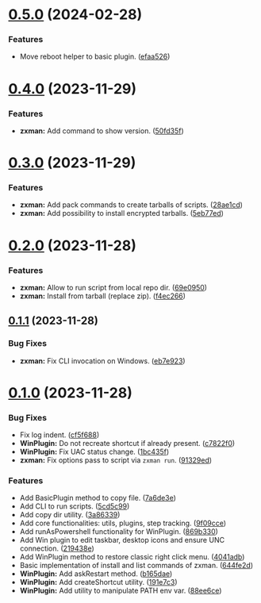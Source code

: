 # [0.5.0](https://github.com/marcuson/zxutils/compare/0.4.0...0.5.0) (2024-02-28)


### Features

* Move reboot helper to basic plugin. ([efaa526](https://github.com/marcuson/zxutils/commit/efaa52697c219a63276b3ac7aaa99e4afa914dcc))

# [0.4.0](https://github.com/marcuson/zxutils/compare/0.3.0...0.4.0) (2023-11-29)


### Features

* **zxman:** Add command to show version. ([50fd35f](https://github.com/marcuson/zxutils/commit/50fd35f4aa3d8bc81446637af09da3455ed8bcb6))

# [0.3.0](https://github.com/marcuson/zxutils/compare/0.2.0...0.3.0) (2023-11-29)


### Features

* **zxman:** Add pack commands to create tarballs of scripts. ([28ae1cd](https://github.com/marcuson/zxutils/commit/28ae1cddcfcc41c45d83e6b9b0370e08485c74f3))
* **zxman:** Add possibility to install encrypted tarballs. ([5eb77ed](https://github.com/marcuson/zxutils/commit/5eb77ed2f9d11f3d01e32873c7d91ade4c7ac2a5))

# [0.2.0](https://github.com/marcuson/zxutils/compare/0.1.1...0.2.0) (2023-11-28)


### Features

* **zxman:** Allow to run script from local repo dir. ([69e0950](https://github.com/marcuson/zxutils/commit/69e095025e50dafd34fbbbf0b127265cbfa86d07))
* **zxman:** Install from tarball (replace zip). ([f4ec266](https://github.com/marcuson/zxutils/commit/f4ec266ba461adea1c42d4c851573551ec5da102))

## [0.1.1](https://github.com/marcuson/zxutils/compare/0.1.0...0.1.1) (2023-11-28)


### Bug Fixes

* **zxman:** Fix CLI invocation on Windows. ([eb7e923](https://github.com/marcuson/zxutils/commit/eb7e92377d8150ec05070e45e5dde51b46c479be))

# [0.1.0](https://github.com/marcuson/zxutils/compare/0.0.0...0.1.0) (2023-11-28)


### Bug Fixes

* Fix log indent. ([cf5f688](https://github.com/marcuson/zxutils/commit/cf5f6880819bcb2f2fe5fc2e698e0929a6d1ed10))
* **WinPlugin:** Do not recreate shortcut if already present. ([c7822f0](https://github.com/marcuson/zxutils/commit/c7822f0b216032ef1ea314cb3fb1d6e25c2e307c))
* **WinPlugin:** Fix UAC status change. ([1bc435f](https://github.com/marcuson/zxutils/commit/1bc435f11dbf913268c1370f648046d3f46332cd))
* **zxman:** Fix options pass to script via `zxman run`. ([91329ed](https://github.com/marcuson/zxutils/commit/91329ed0eca7395dcbb6b1a622e8ceb6c63d4c9f))


### Features

* Add BasicPlugin method to copy file. ([7a6de3e](https://github.com/marcuson/zxutils/commit/7a6de3e052651a0126528e5963387e447dfb3ac7))
* Add CLI to run scripts. ([5cd5c99](https://github.com/marcuson/zxutils/commit/5cd5c998f9661b47803913e3b4ceb7841f960af4))
* Add copy dir utility. ([3a86339](https://github.com/marcuson/zxutils/commit/3a86339d859534c7dc625efe5f3ed0a1f2495e56))
* Add core functionalities: utils, plugins, step tracking. ([9f09cce](https://github.com/marcuson/zxutils/commit/9f09cce88bcb2af5ffc7a176f3c578e8080ee956))
* Add runAsPowershell functionality for WinPlugin. ([869b330](https://github.com/marcuson/zxutils/commit/869b330c4f6ae3cb80866aa985317d012a76922d))
* Add Win plugin to edit taskbar, desktop icons and ensure UNC connection. ([219438e](https://github.com/marcuson/zxutils/commit/219438e4d1dd9783e186b21aedb883ab7bf71cf7))
* Add WinPlugin method to restore classic right click menu. ([4041adb](https://github.com/marcuson/zxutils/commit/4041adb73de2b34ec33ebca8993cbc3f001fe748))
* Basic implementation of install and list commands of zxman. ([644fe2d](https://github.com/marcuson/zxutils/commit/644fe2d34ec0ccb0bbd4bd7ef6870c0d331500c5))
* **WinPlugin:** Add askRestart method. ([b165dae](https://github.com/marcuson/zxutils/commit/b165dae674e4fe09ca5fa4f61526765aa1cd2918))
* **WinPlugin:** Add createShortcut utility. ([191e7c3](https://github.com/marcuson/zxutils/commit/191e7c34ca06b4b15c2cf290a78760b0426e78f4))
* **WinPlugin:** Add utility to manipulate PATH env var. ([88ee6ce](https://github.com/marcuson/zxutils/commit/88ee6ce42135e97574651513d493d7f7ef8f49f1))
